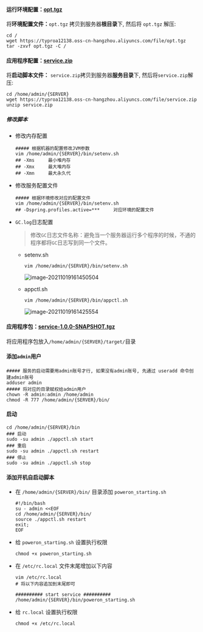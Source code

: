 #### 运行环境配置：[opt.tgz](https://typroa12138.oss-cn-hangzhou.aliyuncs.com/file/opt.tgz)

将**环境配置文件：**`opt.tgz` 拷贝到服务器**根目录**下, 然后将 `opt.tgz` 解压:

```shell
cd /
wget https://typroa12138.oss-cn-hangzhou.aliyuncs.com/file/opt.tgz
tar -zxvf opt.tgz -C /
```



#### 应用程序配置：[service.zip](https://typroa12138.oss-cn-hangzhou.aliyuncs.com/file/service.zip)

将**启动脚本文件：** `service.zip`拷贝到服务器**服务目录**下, 然后将`service.zip`解压:

```shell
cd /home/admin/{SERVER}
wget https://typroa12138.oss-cn-hangzhou.aliyuncs.com/file/service.zip
unzip service.zip
```

##### 修改脚本

-   修改内存配置

    ```shell
    ##### 根据机器的配置修改JVM参数
    vim /home/admin/{SERVER}/bin/setenv.sh
    ## -Xms		最小堆内存
    ## -Xmx		最大堆内存
    ## -Xmn		最大永久代
    ```

-   修改服务配置文件

    ```shell
    ##### 根据环境修改对应的配置文件
    vim /home/admin/{SERVER}/bin/setenv.sh
    ## -Dspring.profiles.active=***		对应环境的配置文件
    ```

-   `GC.log`日志配置

    >   修改`GC`日志文件名称：避免当一个服务器运行多个程序的时候，不通的程序都将`GC`日志写到同一个文件。

    -   setenv.sh

        ```shell
        vim /home/admin/{SERVER}/bin/setenv.sh
        ```

        ![image-20211019161450504](https://typroa12138.oss-cn-hangzhou.aliyuncs.com/image/2021/10/2021101916145050.png)

    -   appctl.sh

        ```shell
        vim /home/admin/{SERVER}/bin/appctl.sh
        ```

        ![image-20211019161425554](https://typroa12138.oss-cn-hangzhou.aliyuncs.com/image/2021/10/2021101916142525.png)

#### 应用程序包：[service-1.0.0-SNAPSHOT.tgz](https://typroa12138.oss-cn-hangzhou.aliyuncs.com/file/service-1.0.0-SNAPSHOT.tgz)

将应用程序包放入`/home/admin/{SERVER}/target/`目录



#### 添加`admin`用户

```shell
##### 服务的启动需要用admin账号才行, 如果没有admin账号, 先通过 useradd 命令创建admin账号
adduser admin
##### 将对应的目录赋权给admin用户
chown -R admin:admin /home/admin
chmod -R 777 /home/admin/{SERVER}/bin/
```



#### 启动

```shell
cd /home/admin/{SERVER}/bin
### 启动
sudo -su admin ./appctl.sh start
### 重启
sudo -su admin ./appctl.sh restart
### 停止
sudo -su admin ./appctl.sh stop
```



#### 添加开机自启动脚本

-   在 `/home/admin/{SERVER}/bin/` 目录添加 `poweron_starting.sh`

    ```shell
    #!/bin/bash
    su - admin <<EOF
    cd /home/admin/{SERVER}/bin/
    source ./appctl.sh restart
    exit;
    EOF
    ```

-   给 `poweron_starting.sh` 设置执行权限

    ```shell
    chmod +x poweron_starting.sh
    ```

-   在 `/etc/rc.local` 文件末尾增加以下内容

    ```shell
    vim /etc/rc.local
    # 将以下内容追加到末尾即可
    
    ########## start service ##########
    /home/admin/{SERVER}/bin/poweron_starting.sh
    ```

-   给 `rc.local` 设置执行权限

    ```shell
    chmod +x /etc/rc.local
    ```

    